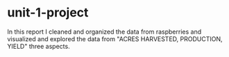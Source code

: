# unit-1-project

In this report I cleaned and organized the data from raspberries and  visualized and explored the data from "ACRES HARVESTED, PRODUCTION, YIELD" three aspects.

